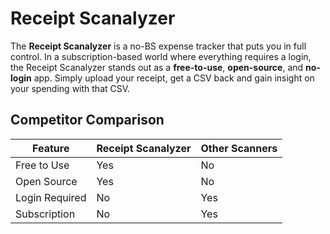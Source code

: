 # Receipt Scanalyzer

The **Receipt Scanalyzer** is a no-BS expense tracker that puts you in full control. In a subscription-based world where everything requires a login, the Receipt Scanalyzer stands out as a **free-to-use**, **open-source**, and **no-login** app. Simply upload your receipt, get a CSV back and gain insight on your spending with that CSV.

## Competitor Comparison

| **Feature**    | **Receipt Scanalyzer** | **Other Scanners** |
|-------------   |------------------------|--------------------|
| Free to Use    |          Yes           |        No          |   
| Open Source    |          Yes           |        No          |  
| Login Required |          No            |        Yes         |
| Subscription   |          No            |        Yes         |   

